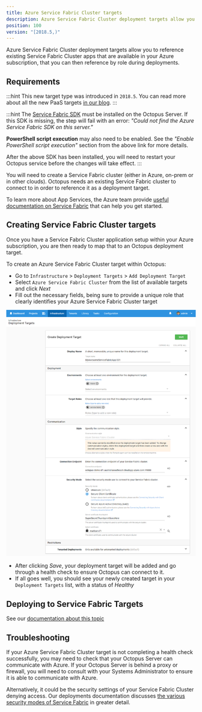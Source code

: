 ```yaml
---
title: Azure Service Fabric Cluster targets
description: Azure Service Fabric Cluster deployment targets allow you to reference existing Service Fabric Cluster apps that are available in your Azure subscription, that you can then reference by role during deployments.
position: 100
version: "[2018.5,)"
---
```


Azure Service Fabric Cluster deployment targets allow you to reference existing Service Fabric Cluster apps that are available in your Azure subscription, that you can then reference by role during deployments.

## Requirements

:::hint
This new target type was introduced in `2018.5`. You can read more about all the new PaaS targets [in our blog](https://octopusdeploy.com/blog/paas-targets).
:::

:::hint
The [Service Fabric SDK](https://g.octopushq.com/ServiceFabricSdkDownload) must be installed on the Octopus Server. If this SDK is missing, the step will fail with an error: _"Could not find the Azure Service Fabric SDK on this server."_

**PowerShell script execution** may also need to be enabled. See the _"Enable PowerShell script execution"_ section from the above link for more details.

After the above SDK has been installed, you will need to restart your Octopus service before the changes will take effect.
:::

You will need to create a Service Fabric cluster (either in Azure, on-prem or in other clouds). Octopus needs an existing Service Fabric cluster to connect to in order to reference it as a deployment target.

To learn more about App Services, the Azure team provide [useful documentation on Service Fabric](https://azure.microsoft.com/en-au/services/service-fabric/) that can help you get started.

## Creating Service Fabric Cluster targets

Once you have a Service Fabric Cluster application setup within your Azure subscription, you are then ready to map that to an Octopus deployment target.

To create an Azure Service Fabric Cluster target within Octopus:

- Go to `Infrastructure` > `Deployment Targets` > `Add Deployment Target`
- Select `Azure Service Fabric Cluster` from the list of available targets and click _Next_
- Fill out the necessary fields, being sure to provide a unique role that clearly identifies your Azure Service Fabric Cluster target

![](create-azre-service-fabric-cluster-target.png "width=500")

- After clicking _Save_, your deployment target will be added and go through a health check to ensure Octopus can connect to it.
- If all goes well, you should see your newly created target in your `Deployment Targets` list, with a status of _Healthy_

## Deploying to Service Fabric Targets

See our [documentation about this topic](/docs/deploying-applications/azure-deployments/deploying-to-service-fabric/index.md)


## Troubleshooting

If your Azure Service Fabric Cluster target is not completing a health check successfully, you may need to check that your Octopus Server can communicate with Azure. If your Octopus Server is behind a proxy or firewall, you will need to consult with your Systems Administrator to ensure it is able to communicate with Azure.

Alternatively, it could be the security settings of your Service Fabric Cluster denying access. Our deployments documentation discusses [the various security modes of Service Fabric](/docs/deploying-applications/azure-deployments/deploying-to-service-fabric/index.md#security-modes) in greater detail.